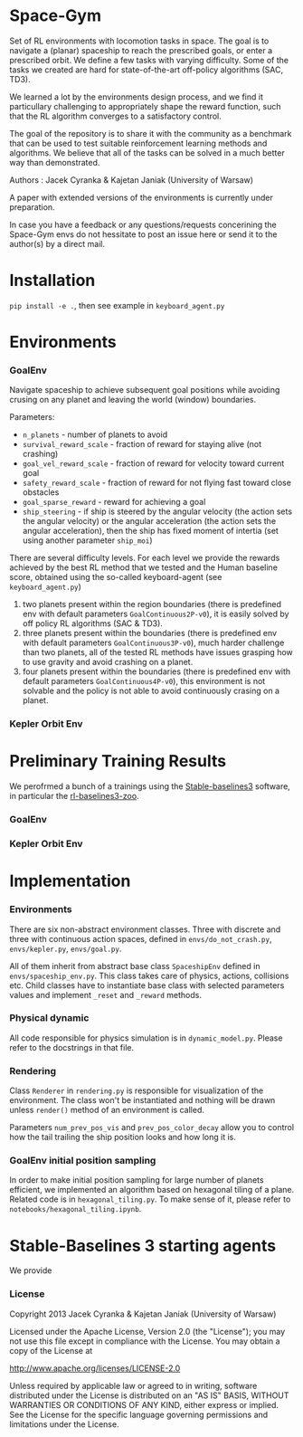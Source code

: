 # Space-Gym
Set of RL environments with locomotion tasks in space. 
The goal is to navigate a (planar) spaceship to reach the prescribed goals, or enter a prescribed orbit.
We define a few tasks with varying difficulty. Some of the tasks we created are hard for state-of-the-art
off-policy algorithms (SAC, TD3). 

We learned a lot by the environments design process, and we find it particullary challenging to appropriately 
shape the reward function, such that the RL algorithm converges to a satisfactory control. 

The goal of the repository is to share it with the community as a benchmark that can be used to test suitable
reinforcement learning methods and algorithms. We believe that all of the tasks can be solved in a much better
way than demonstrated. 


Authors : Jacek Cyranka & Kajetan Janiak (University of Warsaw)

A paper with extended versions of the environments is currently under preparation.

In case you have a feedback or any questions/requests concerining the Space-Gym envs do not hessitate to post an issue here
or send it to the author(s) by a direct mail.

# Installation
`pip install -e .`, then see example in `keyboard_agent.py`

# Environments

### GoalEnv
Navigate spaceship to achieve subsequent goal positions while avoiding
crusing on any planet and leaving the world (window) boundaries.

Parameters:

 - `n_planets` - number of planets to avoid
 - `survival_reward_scale` - fraction of reward for staying alive (not crashing)
 - `goal_vel_reward_scale` - fraction of reward for velocity toward current goal
 - `safety_reward_scale` - fraction of reward for not flying fast toward close obstacles
 - `goal_sparse_reward` - reward for achieving a goal
 - `ship_steering` - if ship is steered by the angular velocity (the action sets the angular velocity) or the angular acceleration (the action sets the angular acceleration), then the ship has fixed moment of intertia (set using another parameter `ship_moi`)

There are several difficulty levels. For each level we provide the rewards achieved by the best RL method that we tested and the Human baseline score, obtained using the so-called keyboard-agent (see `keyboard_agent.py`)

 1. two planets present within the region boundaries (there is predefined env with default parameters `GoalContinuous2P-v0`), it is easily solved by off policy RL algorithms (SAC & TD3).
 2. three planets present within the boundaries (there is predefined env with default parameters `GoalContinuous3P-v0`), much harder challenge than two planets, all of the tested RL methods have issues grasping how to use gravity and avoid crashing on a planet.
 3. four planets present within the boundaries (there is predefined env with default parameters `GoalContinuous4P-v0`), this environment is not solvable and the policy is not able to avoid continuously crasing on a planet.

### Kepler Orbit Env



# Preliminary Training Results

We perofrmed a bunch of a trainings using the [Stable-baselines3](https://github.com/DLR-RM/stable-baselines3) software, in particular the [rl-baselines3-zoo](https://github.com/DLR-RM/rl-baselines3-zoo).

### GoalEnv



### Kepler Orbit Env

# Implementation

### Environments

There are six non-abstract environment classes.
Three with discrete and three with continuous action spaces,
defined in `envs/do_not_crash.py`, `envs/kepler.py`, `envs/goal.py`.  

All of them inherit from abstract base class `SpaceshipEnv`
defined in `envs/spaceship_env.py`.
This class takes care of physics, actions, collisions etc.
Child classes have to instantiate base class with selected
parameters values and implement `_reset` and `_reward` methods.

### Physical dynamic

All code responsible for physics simulation is in `dynamic_model.py`.
Please refer to the docstrings in that file. 

### Rendering

Class `Renderer` in `rendering.py` is responsible for visualization
of the environment. The class won't be instantiated and nothing will be drawn
unless `render()` method of an environment is called.  

Parameters `num_prev_pos_vis` and `prev_pos_color_decay` allow you to control
how the tail trailing the ship position looks and how long it is.

### GoalEnv initial position sampling

In order to make initial position sampling for large number of planets efficient,
we implemented an algorithm based on hexagonal tiling of a plane.
Related code is in `hexagonal_tiling.py`. To make sense of it, please refer to `notebooks/hexagonal_tiling.ipynb`.


# Stable-Baselines 3 starting agents
We provide

### License
Copyright 2013 Jacek Cyranka & Kajetan Janiak (University of Warsaw)

Licensed under the Apache License, Version 2.0 (the "License");
you may not use this file except in compliance with the License.
You may obtain a copy of the License at

   http://www.apache.org/licenses/LICENSE-2.0

Unless required by applicable law or agreed to in writing, software
distributed under the License is distributed on an "AS IS" BASIS,
WITHOUT WARRANTIES OR CONDITIONS OF ANY KIND, either express or implied.
See the License for the specific language governing permissions and
limitations under the License.
